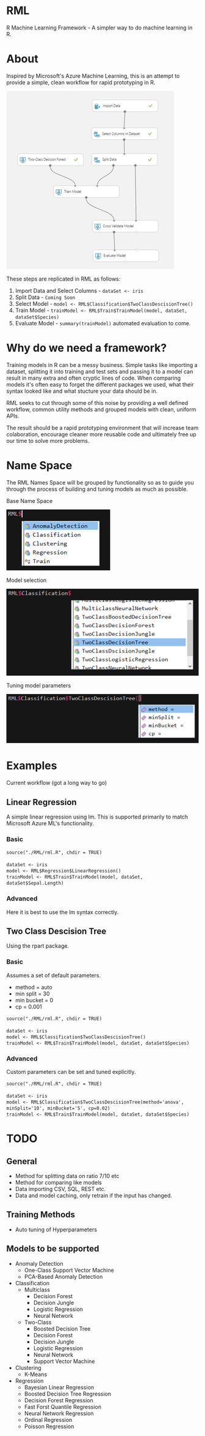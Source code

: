 # RML
R Machine Learning Framework - A simpler way to do machine learning in R. 

# About
Inspired by Microsoft's Azure Machine Learning, this is an attempt to provide a simple, clean workflow for rapid prototyping in R. 

![Azure ML Example](images/azureML.png) 

These steps are replicated in RML as follows:

1. Import Data and Select Columns - `dataSet <- iris`
2. Split Data - `Coming Soon`
3. Select Model - `model <- RML$Classification$TwoClassDescisionTree()`
4. Train Model - `trainModel <- RML$Train$TrainModel(model, dataSet, dataSet$Species)`
5. Evaluate Model - `summary(trainModel)` automated evaluation to come.

# Why do we need a framework?
Training models in R can be a messy business. Simple tasks like importing a dataset, splitting it into training and test sets and passing it to a model can result in many extra and often cryptic lines of code. When comparing models it's often easy to forget the different packages we used, what their syntax looked like and what stucture your data should be in. 

RML seeks to cut through some of this noise by providing a well defined workflow, common utility methods and grouped models with clean, uniform APIs.

The result should be a rapid prototyping environment that will increase team colaboration, encourage cleaner more reusable code and ultimately free up our time to solve more problems. 

# Name Space
The RML Names Space will be grouped by functionality so as to guide you through the process of building and tuning models as much as possible. 

Base Name Space

![Azure ML Example](images/RMLExample1.png)

Model selection 

![Azure ML Example](images/RMLExample2.png)

Tuning model parameters 

![Azure ML Example](images/RMLExample3.png) 

# Examples
Current workflow (got a long way to go)

## Linear Regression
A simple linear regression using lm. This is supported primarily to match Microsoft Azure ML's functionality. 

### Basic 
```
source("./RML/rml.R", chdir = TRUE)

dataSet <- iris
model <- RML$Regression$LinearRegression()
trainModel <- RML$Train$TrainModel(model, dataSet, dataSet$Sepal.Length)
```

### Advanced
Here it is best to use the lm syntax correctly. 

## Two Class Descision Tree
Using the rpart package.

### Basic
Assumes a set of default parameters.

* method = auto
* min split = 30
* min bucket = 0
* cp = 0.001

```
source("./RML/rml.R", chdir = TRUE)

dataSet <- iris
model <- RML$Classification$TwoClassDescisionTree()
trainModel <- RML$Train$TrainModel(model, dataSet, dataSet$Species)
```

### Advanced
Custom parameters can be set and tuned explicitly. 

```
source("./RML/rml.R", chdir = TRUE)

dataSet <- iris
model <- RML$Classification$TwoClassDescisionTree(method='anova', minSplit='10', minBucket='5', cp=0.02)
trainModel <- RML$Train$TrainModel(model, dataSet, dataSet$Species)
```

# TODO

## General
* Method for splitting data on ratio 7/10 etc
* Method for comparing like models
* Data importing CSV, SQL, REST etc.
* Data and model caching, only retrain if the input has changed.

## Training Methods
* Auto tuning of Hyperparameters

## Models to be supported 
* Anomaly Detection
    * One-Class Support Vector Machine
    * PCA-Based Anomaly Detection
* Classification
    * Multiclass
        * Decision Forest
        * Decision Jungle
        * Logistic Regression
        * Neural Network
    * Two-Class
        * Boosted Decision Tree
        * Decision Forest
        * Decision Jungle
        * Logistic Regression
        * Neural Network
        * Support Vector Machine
* Clustering
    * K-Means
* Regression
    * Bayesian Linear Regression
    * Boosted Decision Tree Regression
    * Decision Forest Regression
    * Fast Forst Quantile Regression
    * Neural Network Regression
    * Ordinal Regression
    * Poisson Regression

